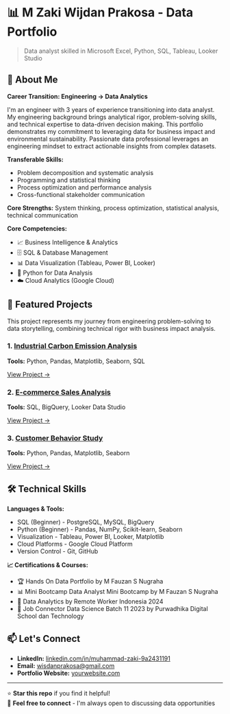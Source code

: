 # 📊 M Zaki Wijdan Prakosa - Data Portfolio

> Data analyst skilled in Microsoft Excel, Python, SQL, Tableau, Looker Studio 

## 👋 About Me

**Career Transition: Engineering → Data Analytics**

I'm an engineer with 3 years of experience transitioning into data analyst. My engineering background brings analytical rigor, problem-solving skills, and technical expertise to data-driven decision making. This portfolio demonstrates my commitment to leveraging data for business impact and environmental sustainability. Passionate data professional leverages an engineering mindset to extract actionable insights from complex datasets.

**Transferable Skills:** 
- Problem decomposition and systematic analysis
- Programming and statistical thinking
- Process optimization and performance analysis
- Cross-functional stakeholder communication

**Core Strengths:** System thinking, process optimization, statistical analysis, technical communication

**Core Competencies:**
- 📈 Business Intelligence & Analytics
- 🗄️ SQL & Database Management  
- 📊 Data Visualization (Tableau, Power BI, Looker)
- 🐍 Python for Data Analysis
- ☁️ Cloud Analytics (Google Cloud)

## 🚀 Featured Projects
This project represents my journey from engineering problem-solving to data storytelling, combining technical rigor with business impact analysis.

### 1. [Industrial Carbon Emission Analysis](./projects/01-Industrial-Carbon-Emission-Analysis)
**Tools:** Python, Pandas, Matplotlib, Seaborn, SQL  

[View Project →](./projects/01-Industrial-Carbon-Emission-Analysis)

### 2. [E-commerce Sales Analysis](./projects/02-retail-sales-analysis)
**Tools:** SQL, BigQuery, Looker Data Studio  

[View Project →](./projects/02-retail-sales-analysis)

### 3. [Customer Behavior Study](./projects/03-customer-behavior-study)
**Tools:** Python, Pandas, Matplotlib, Seaborn  

[View Project →](./projects/03-customer-behavior-study)


## 🛠️ Technical Skills

**Languages & Tools:**
- SQL (Beginner) - PostgreSQL, MySQL, BigQuery
- Python (Beginner) - Pandas, NumPy, Scikit-learn, Seaborn
- Visualization - Tableau, Power BI, Looker, Matplotlib
- Cloud Platforms - Google Cloud Platform
- Version Control - Git, GitHub

**📈 Certifications & Courses:**
- 🏆 Hands On Data Portfolio by M Fauzan S Nugraha
- 📊 Mini Bootcamp Data Analyst Mini Bootcamp by M Fauzan S Nugraha
- 🎯 Data Analytics by Remote Worker Indonesia 2024
- 👥 Job Connector Data Science Batch 11 2023 by Purwadhika Digital School dan Technology 


## 📫 Let's Connect

- **LinkedIn:** [linkedin.com/in/muhammad-zaki-9a2431191](www.linkedin.com/in/Muhammad-Zaki-Wijdan756)
- **Email:** wisdanprakosa@gmail.com
- **Portfolio Website:** [yourwebsite.com]()

---

⭐ **Star this repo** if you find it helpful!  
🔗 **Feel free to connect** - I'm always open to discussing data opportunities
